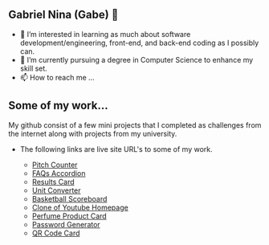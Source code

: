## Gabriel Nina (Gabe) 👋
- 👀 I’m interested in learning as much about software development/engineering, front-end, and back-end coding as I possibly can.
- 🌱 I’m currently pursuing a degree in Computer Science to enhance my skill set.
- 📫 How to reach me ...

## Some of my work...

My github consist of a few mini projects that I completed as challenges from the internet along with projects from my university.

- The following links are live site URL's to some of my work.

  * [Pitch Counter](https://crazy-candyman.github.io/Pitch-Count-App/)
  * [FAQs Accordion](https://crazy-candyman.github.io/FAQs-Accordion/)
  * [Results Card](https://crazy-candyman.github.io/Results-Challenge/)
  * [Unit Converter](https://crazy-candyman.github.io/Unit-Converter/)
  * [Basketball Scoreboard](https://crazy-candyman.github.io/Basketball-Scoreboard/)
  * [Clone of Youtube Homepage](https://crazy-candyman.github.io/YouTube-Clone/)
  * [Perfume Product Card](https://crazy-candyman.github.io/Product-Card/)
  * [Password Generator](https://crazy-candyman.github.io/Password-Generator/)
  * [QR Code Card](https://crazy-candyman.github.io/QR-Code-Challenge/)


<!---
Crazy-Candyman/Crazy-Candyman is a ✨ special ✨ repository because its `README.md` (this file) appears on your GitHub profile.
You can click the Preview link to take a look at your changes.
--->
